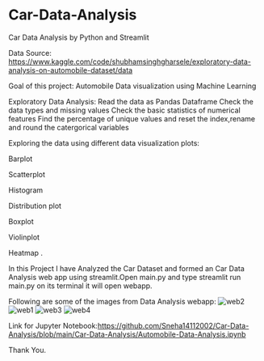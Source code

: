 # Car-Data-Analysis
Car Data Analysis by Python and Streamlit


Data Source: https://www.kaggle.com/code/shubhamsinghgharsele/exploratory-data-analysis-on-automobile-dataset/data

Goal of this project:
Automobile Data visualization using Machine Learning

Exploratory Data Analysis:
Read the data as Pandas Dataframe
Check the data types and missing values
Check the basic statistics of numerical features
Find the percentage of unique values and reset the index,rename and round the catergorical variables

Exploring the data using different data visualization plots:


Barplot 


Scatterplot 


Histogram  


Distribution plot  


Boxplot 


Violinplot  


Heatmap .


In this Project I have Analyzed the Car Dataset and formed an Car Data Analysis web app using streamlit.Open main.py and type streamlit run main.py on its terminal it will open webapp.

Following are some of the images from Data Analysis webapp:
![web2](https://user-images.githubusercontent.com/95864910/170860295-ee468853-201e-48d6-a9e9-f5540f58bb37.png)
![web1](https://user-images.githubusercontent.com/95864910/170860291-7376092f-ac60-4b65-9d76-a00102c447b9.png)
![web3](https://user-images.githubusercontent.com/95864910/170860297-b1aa2a71-db47-4b3b-96d8-08e7c1ac1ee1.png)
![web4](https://user-images.githubusercontent.com/95864910/170860301-1878b54a-1486-4972-95a7-3c032e80babf.png)

Link for Jupyter Notebook:https://github.com/Sneha14112002/Car-Data-Analysis/blob/main/Car-Data-Analysis/Automobile-Data-Analysis.ipynb

Thank You.
